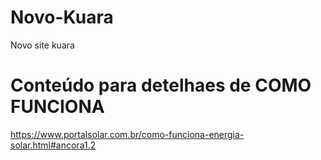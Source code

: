 # Novo-Kuara

Novo site kuara

# Conteúdo para detelhaes de COMO FUNCIONA

https://www.portalsolar.com.br/como-funciona-energia-solar.html#ancora1.2
